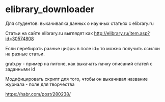 # elibrary_downloader
Для студентов: выкачивалка данных о научных статьях с elibrary.ru

Статьи на сайте elibrary.ru выглядят как http://elibrary.ru/item.asp?id=30574808

Если перебирать разные цифры в поле id= то можно получить ссылки на разные статьи.

grab.py - пример на питоне, как выкачать пачку описаний статей с заданными id

Модифицировать скрипт для того, чтобы он выкачивал название журнала - поле для творчества


https://habr.com/post/280238/

